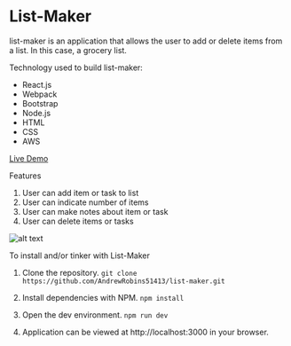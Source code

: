 # List-Maker

list-maker is an application that allows the user to add or delete items from a list. In this case, a grocery list.

Technology used to build list-maker:
- React.js
- Webpack
- Bootstrap
- Node.js
- HTML
- CSS
- AWS

[Live Demo](https://list-maker/droneswarm.dev)

Features
1. User can add item or task to list
2. User can indicate number of items
3. User can make notes about item or task
4. User can delete items or tasks

![alt text](https://media.giphy.com/media/H4WPYDMNemCJvj9Igo/giphy.gif)

To install and/or tinker with List-Maker
1. Clone the repository.
  `git clone https://github.com/AndrewRobins51413/list-maker.git `
  
2. Install dependencies with NPM.
  `npm install`
  
3. Open the dev environment.
  `npm run dev`

4. Application can be viewed at http://localhost:3000 in your browser. 
